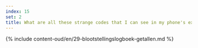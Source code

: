 ```yaml
---
index: 15
set: 2
title: What are all these strange codes that I can see in my phone's exposure log?
---
```

{% include content-oud/en/29-blootstellingslogboek-getallen.md %}
